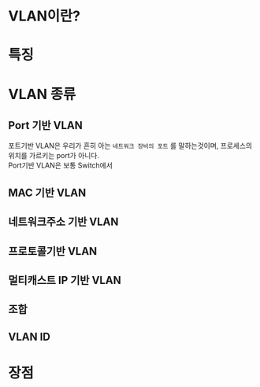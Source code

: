 # VLAN이란?

# 특징


# VLAN 종류

## Port 기반 VLAN
포트기반 VLAN은 우리가 흔히 아는 `네트워크 장비의 포트` 를 말하는것이며, 프로세스의 위치를 가르키는 port가 아니다.  
Port기반 VLAN은 보통 Switch에서 

## MAC 기반 VLAN

## 네트워크주소 기반 VLAN

## 프로토콜기반 VLAN

## 멀티캐스트 IP 기반 VLAN

## 조합

## VLAN ID



# 장점